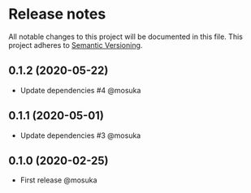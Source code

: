 # Release notes
All notable changes to this project will be documented in this file.
This project adheres to [Semantic Versioning](http://semver.org/).

## 0.1.2 (2020-05-22)
- Update dependencies #4 @mosuka

## 0.1.1 (2020-05-01)
- Update dependencies #3 @mosuka

## 0.1.0 (2020-02-25)
- First release @mosuka
